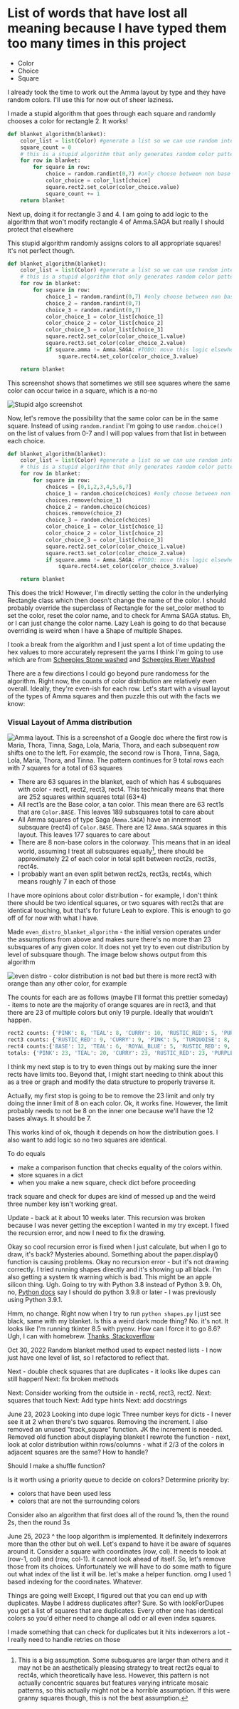 # List of words that have lost all meaning because I have typed them too many times in this project
- Color
- Choice
- Square

I already took the time to work out the Amma layout by type and they have random colors. I'll use this for now out of sheer laziness. 

I made a stupid algorithm that goes through each square and randomly chooses a color for rectangle 2. It works!
```python
def blanket_algorithm(blanket):
    color_list = list(Color) #generate a list so we can use random integers to select a color
    square_count = 0
    # this is a stupid algorithm that only generates random color patterns
    for row in blanket:
        for square in row:
            choice = random.randint(0,7) #only choose between non base colors
            color_choice = color_list[choice]
            square.rect2.set_color(color_choice.value)
            square_count += 1
    return blanket
```

Next up, doing it for rectangle 3 and 4. I am going to add logic to the algorithm that won't modify rectangle 4 of Amma.SAGA but really I should protect that elsewhere

This stupid algorithm randomly assigns colors to all appropriate squares! It's not perfect though.

```python
def blanket_algorithm(blanket):
    color_list = list(Color) #generate a list so we can use random integers to select a color
    # this is a stupid algorithm that only generates random color patterns
    for row in blanket:
        for square in row:
            choice_1 = random.randint(0,7) #only choose between non base colors
            choice_2 = random.randint(0,7)
            choice_3 = random.randint(0,7)
            color_choice_1 = color_list[choice_1]
            color_choice_2 = color_list[choice_2]
            color_choice_3 = color_list[choice_3]
            square.rect2.set_color(color_choice_1.value)
            square.rect3.set_color(color_choice_2.value)
            if square.amma != Amma.SAGA: #TODO: move this logic elsewhere
                square.rect4.set_color(color_choice_3.value)

    return blanket
```

This screenshot shows that sometimes we still see squares where the same color can occur twice in a square, which is a no-no

![Stupid algo screenshot](stupidscreenshot.png)

Now, let's remove the possibility that the same color can be in the same square. Instead of using `random.randint` I'm going to use `random.choice()` on the list of values from 0-7 and I will pop values from that list in between each choice.

```python
def blanket_algorithm(blanket):
    color_list = list(Color) #generate a list so we can use random integers to select a color
    # this is a stupid algorithm that only generates random color patterns
    for row in blanket:
        for square in row:
            choices = [0,1,2,3,4,5,6,7]
            choice_1 = random.choice(choices) #only choose between non base colors
            choices.remove(choice_1)
            choice_2 = random.choice(choices)
            choices.remove(choice_2)
            choice_3 = random.choice(choices)
            color_choice_1 = color_list[choice_1]
            color_choice_2 = color_list[choice_2]
            color_choice_3 = color_list[choice_3]
            square.rect2.set_color(color_choice_1.value)
            square.rect3.set_color(color_choice_2.value)
            if square.amma != Amma.SAGA: #TODO: move this logic elsewhere
                square.rect4.set_color(color_choice_3.value)

    return blanket
```

This does the trick! However, I'm directly setting the color in the underlying Rectangle class which then doesn't change the name of the color. I should probably override the superclass of Rectangle for the set_color method to set the color, reset the color name, and to check for Amma SAGA status.
Eh, or I can just change the color name. Lazy Leah is going to do that because overriding is weird when I have a Shape of multiple Shapes. 

I took a break from the algorithm and I just spent a lot of time updating the hex values to more accurately represent the yarns I think I'm going to use which are from [Scheepjes Stone washed](https://www.scheepjes.com/en/stone-washed-440/) and [Scheepjes River Washed](https://www.scheepjes.com/en/river-washed-2317/)

There are a few directions I could go beyond pure randomess for the algorithm. Right now, the counts of color distribution are relatively even overall. Ideally, they're even-ish for each row. Let's start with a visual layout of the types of Amma squares and then puzzle this out with the facts we know:

### Visual Layout of Amma distribution

![Amma layout. This is a screenshot of a Google doc where the first row is Maria, Thora, Tinna, Saga, Lola, Maria, Thora, and each subsequent row shifts one to the left. For example, the second row is Thora, Tinna, Saga, Lola, Maria, Thora, and Tinna. The pattern continues for 9 total rows each with 7 squares for a total of 63 squares](ammalayout.png)

- There are 63 squares in the blanket, each of which has 4 subsquares with color - rect1, rect2, rect3, rect4. This technically means that there are 252 squares within squares total (63*4)
- All rect1s are the Base color, a tan color. This mean there are 63 rect1s that are `Color.BASE`. This leaves 189 subsquares total to care about
- All Amma squares of type Saga (`Amma.SAGA`) have an innermost subsquare (rect4) of `Color.BASE`. There are 12 `Amma.SAGA` squares in this layout. This leaves 177 squares to care about
- There are 8 non-base colors in the colorway. This means that in an ideal world, assuming I treat all subsquares equally[^1], there should be approximately 22 of each color in total split between rect2s, rect3s, rect4s. 
- I probably want an even split betwen rect2s, rect3s, rect4s, which means roughly 7 in each of those

I have more opinions about color distribution - for example, I don't think there should be two identical squares, or two squares with rect2s that are identical touching, but that's for future Leah to explore. This is enough to go off of for now with what I have.

[^1]: This is a big assumption. Some subsquares are larger than others and it may not be an aesthetically pleasing strategy to treat rect2s equal to rect4s, which theoretically have less. However, this pattern is not actually concentric squares but features varying intricate mosaic patterns, so this actually might not be a horrible assumption. If this were granny squares though, this is not the best assumption. 

Made `even_distro_blanket_algorithm` - the initial version operates under the assumptions from above and makes sure there's no more than 23 subsquares of any given color. It does not yet try to even out distribution by level of subsquare though. The image below shows output from this algorithm

![even distro - color distribution is not bad but there is more rect3 with orange than any other color, for example](even_distro_1.png)

The counts for each are as follows (maybe I'll format this prettier someday) - items to note are the majority of orange squares are in rect3, and that there are 23 of multiple colors but only 19 purple. Ideally that wouldn't happen. 

```python
rect2 counts: {'PINK': 8, 'TEAL': 8, 'CURRY': 10, 'RUSTIC_RED': 5, 'PURPLE': 10, 'ORANGE': 6, 'TURQUOISE': 6, 'ROYAL_BLUE': 10}
rect3 counts: {'RUSTIC_RED': 9, 'CURRY': 9, 'PINK': 5, 'TURQUOISE': 8, 'TEAL': 6, 'PURPLE': 6, 'ROYAL_BLUE': 8, 'ORANGE': 12}
rect4 counts:{'BASE': 12, 'TEAL': 6, 'ROYAL_BLUE': 5, 'RUSTIC_RED': 9, 'TURQUOISE': 9, 'PINK': 10, 'CURRY': 4, 'ORANGE': 5, 'PURPLE': 3}
totals: {'PINK': 23, 'TEAL': 20, 'CURRY': 23, 'RUSTIC_RED': 23, 'PURPLE': 19, 'ORANGE': 23, 'TURQUOISE': 23, 'ROYAL_BLUE': 23, 'BASE': 12}
```

I think my next step is to try to even things out by making sure the inner rects have limits too. Beyond that, I might start needing to think about this as a tree or graph and modify the data structure to properly traverse it.

Actually, my first stop is going to be to remove the 23 limit and only try doing the inner limit of 8 on each color. Ok, it works fine. However, the limit probably needs to not be 8 on the inner one because we'll have the 12 bases always. It should be 7.

This works kind of ok, though it depends on how the distribution goes. I also want to add logic so no two squares are identical. 

To do equals
- make a comparison function that checks equality of the colors within. 
- store squares in a dict
- when you make a new square, check dict before proceeding

track square and check for dupes are kind of messed up and the weird three number key isn't working great. 

Update - back at it about 10 weeks later. This recursion was broken because I was never getting the exception I wanted in my try except. I fixed the recursion error, and now I need to fix the drawing. 

Okay so cool recursion error is fixed when I just calculate, but when I go to draw, it's back? Mysteries abound. Something about the paper.display() function is causing problems. Okay no recursion error - but it's not drawing correctly. I tried running shapes directly and it's showing up all black. I'm also getting a system tk warning which is bad. This might be an apple silicon thing. Ugh. Going to try with Python 3.8 instead of Python 3.9. Oh, no, [Python docs](https://www.python.org/download/mac/tcltk/#activetcl-8-5-18-0) say I should do python 3.9.8 or later - I was previously using Python 3.9.1. 

Hmm, no change. Right now when I try to run `python shapes.py` I just see black, same with my blanket. Is this a weird dark mode thing? No. it's not. It looks like I'm running tkinter 8.5 with pyenv. How can I force it to go 8.6? Ugh, I can with homebrew. [Thanks, Stackoverflow](https://stackoverflow.com/questions/60469202/unable-to-install-tkinter-with-pyenv-pythons-on-macos)

Oct 30, 2022
Random blanket method used to expect nested lists - I now just have one level of list, so I refactored to reflect that.

Next - double check squares that are duplicates - it looks like dupes can still happen!
Next: fix broken methods

Next: Consider working from the outside in - rect4, rect3, rect2. 
Next: squares that touch
Next: Add type hints
Next: add docstrings


June 23, 2023
Looking into dupe logic
Three number keys for dicts - I never see it at 2 when there's two squares. Removing the increment. I also removed an unused "track_square" function. JK the increment is needed. 
Removed old function about displaying blanket 
I rewrote the function - next, look at color distribution within rows/columns - what if 2/3 of the colors in adjacent squares are the same? How to handle?

Should I make a shuffle function?

Is it worth using a priority queue to decide on colors? Determine priority by:
* colors that have been used less
* colors that are not the surrounding colors

Consider also an algorithm that first does all of the round 1s, then the round 2s, then the round 3s

June 25, 2023
^ the loop algorithm is implemented. It definitely indexerrors more than the other but oh well. Let's expand to have it be aware of squares around it. Consider a square with coordinates (row, col). It needs to look at (row-1, col) and (row, col-1). it cannot look ahead of itself. So, let's remove those from its choices. Unfortunately we will have to do some math to figure out what index of the list it will be. let's make a helper function. omg I used 1 based indexing for the coordinates. Whatever. 

Things are going well! Except, I figured out that you can end up with duplicates.
Maybe I address duplicates after? Sure. So with lookForDupes you get a list of squares that are duplicates. Every other one has identical colors so you'd either need to change all odd or all even index squares. 

I made something that can check for duplicates but it hits indexerrors a lot - I really need to handle retries on those